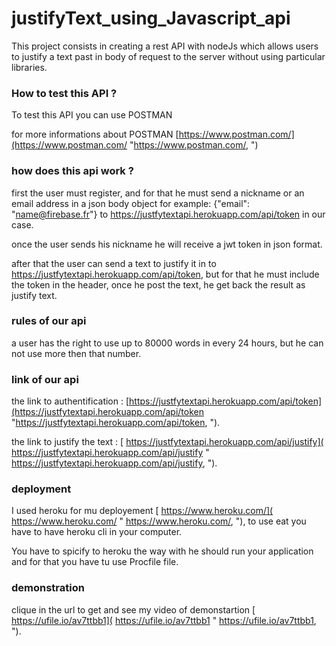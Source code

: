 # justifyText_using_Javascript_api

This project consists in creating a rest API with nodeJs which allows users to justify a text past in body of request to the server without using particular libraries.

### How to test this API  ? #

To test this API you can use POSTMAN

for more informations about POSTMAN [https://www.postman.com/](https://www.postman.com/ "https://www.postman.com/, ")

### how does this api work  ? #

first the user must register, and for that he must send a nickname or an email address in a json body object for example: {"email": "name@firebase.fr"} to  https://justfytextapi.herokuapp.com/api/token in our case.

once the user sends his nickname he will receive a jwt token in json format.

after that the user can send a text to justify it in to https://justfytextapi.herokuapp.com/api/token, but for that he must include the token in the header, once he post the text, he get back the result as justify text.

### rules of our api #

a user has the right to use up to 80000 words in every 24 hours, but he can not use more then that number.


### link of our api #

the link to authentification :
[https://justfytextapi.herokuapp.com/api/token](https://justfytextapi.herokuapp.com/api/token "https://justfytextapi.herokuapp.com/api/token, ").

the link to justify the text : 
[ https://justfytextapi.herokuapp.com/api/justify]( https://justfytextapi.herokuapp.com/api/justify " https://justfytextapi.herokuapp.com/api/justify, ").

### deployment #

I used heroku for mu deployement [ https://www.heroku.com/]( https://www.heroku.com/ " https://www.heroku.com/, "), to use eat you have to have heroku cli in your computer.

You have to spicify to heroku the way with he should run your application and for that you have tu use Procfile file.

### demonstration #
clique in the url to get and see my video of demonstartion
[ https://ufile.io/av7ttbb1]( https://ufile.io/av7ttbb1 " https://ufile.io/av7ttbb1, ").

 
